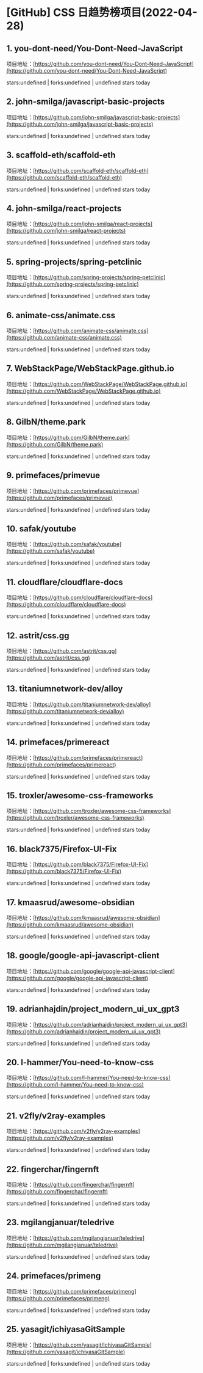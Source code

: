 # [GitHub] CSS 日趋势榜项目(2022-04-28)

## 1. you-dont-need/You-Dont-Need-JavaScript 

项目地址：[https://github.com/you-dont-need/You-Dont-Need-JavaScript](https://github.com/you-dont-need/You-Dont-Need-JavaScript)

stars:undefined | forks:undefined | undefined stars today 



## 2. john-smilga/javascript-basic-projects 

项目地址：[https://github.com/john-smilga/javascript-basic-projects](https://github.com/john-smilga/javascript-basic-projects)

stars:undefined | forks:undefined | undefined stars today 



## 3. scaffold-eth/scaffold-eth 

项目地址：[https://github.com/scaffold-eth/scaffold-eth](https://github.com/scaffold-eth/scaffold-eth)

stars:undefined | forks:undefined | undefined stars today 



## 4. john-smilga/react-projects 

项目地址：[https://github.com/john-smilga/react-projects](https://github.com/john-smilga/react-projects)

stars:undefined | forks:undefined | undefined stars today 



## 5. spring-projects/spring-petclinic 

项目地址：[https://github.com/spring-projects/spring-petclinic](https://github.com/spring-projects/spring-petclinic)

stars:undefined | forks:undefined | undefined stars today 



## 6. animate-css/animate.css 

项目地址：[https://github.com/animate-css/animate.css](https://github.com/animate-css/animate.css)

stars:undefined | forks:undefined | undefined stars today 



## 7. WebStackPage/WebStackPage.github.io 

项目地址：[https://github.com/WebStackPage/WebStackPage.github.io](https://github.com/WebStackPage/WebStackPage.github.io)

stars:undefined | forks:undefined | undefined stars today 



## 8. GilbN/theme.park 

项目地址：[https://github.com/GilbN/theme.park](https://github.com/GilbN/theme.park)

stars:undefined | forks:undefined | undefined stars today 



## 9. primefaces/primevue 

项目地址：[https://github.com/primefaces/primevue](https://github.com/primefaces/primevue)

stars:undefined | forks:undefined | undefined stars today 



## 10. safak/youtube 

项目地址：[https://github.com/safak/youtube](https://github.com/safak/youtube)

stars:undefined | forks:undefined | undefined stars today 



## 11. cloudflare/cloudflare-docs 

项目地址：[https://github.com/cloudflare/cloudflare-docs](https://github.com/cloudflare/cloudflare-docs)

stars:undefined | forks:undefined | undefined stars today 



## 12. astrit/css.gg 

项目地址：[https://github.com/astrit/css.gg](https://github.com/astrit/css.gg)

stars:undefined | forks:undefined | undefined stars today 



## 13. titaniumnetwork-dev/alloy 

项目地址：[https://github.com/titaniumnetwork-dev/alloy](https://github.com/titaniumnetwork-dev/alloy)

stars:undefined | forks:undefined | undefined stars today 



## 14. primefaces/primereact 

项目地址：[https://github.com/primefaces/primereact](https://github.com/primefaces/primereact)

stars:undefined | forks:undefined | undefined stars today 



## 15. troxler/awesome-css-frameworks 

项目地址：[https://github.com/troxler/awesome-css-frameworks](https://github.com/troxler/awesome-css-frameworks)

stars:undefined | forks:undefined | undefined stars today 



## 16. black7375/Firefox-UI-Fix 

项目地址：[https://github.com/black7375/Firefox-UI-Fix](https://github.com/black7375/Firefox-UI-Fix)

stars:undefined | forks:undefined | undefined stars today 



## 17. kmaasrud/awesome-obsidian 

项目地址：[https://github.com/kmaasrud/awesome-obsidian](https://github.com/kmaasrud/awesome-obsidian)

stars:undefined | forks:undefined | undefined stars today 



## 18. google/google-api-javascript-client 

项目地址：[https://github.com/google/google-api-javascript-client](https://github.com/google/google-api-javascript-client)

stars:undefined | forks:undefined | undefined stars today 



## 19. adrianhajdin/project_modern_ui_ux_gpt3 

项目地址：[https://github.com/adrianhajdin/project_modern_ui_ux_gpt3](https://github.com/adrianhajdin/project_modern_ui_ux_gpt3)

stars:undefined | forks:undefined | undefined stars today 



## 20. l-hammer/You-need-to-know-css 

项目地址：[https://github.com/l-hammer/You-need-to-know-css](https://github.com/l-hammer/You-need-to-know-css)

stars:undefined | forks:undefined | undefined stars today 



## 21. v2fly/v2ray-examples 

项目地址：[https://github.com/v2fly/v2ray-examples](https://github.com/v2fly/v2ray-examples)

stars:undefined | forks:undefined | undefined stars today 



## 22. fingerchar/fingernft 

项目地址：[https://github.com/fingerchar/fingernft](https://github.com/fingerchar/fingernft)

stars:undefined | forks:undefined | undefined stars today 



## 23. mgilangjanuar/teledrive 

项目地址：[https://github.com/mgilangjanuar/teledrive](https://github.com/mgilangjanuar/teledrive)

stars:undefined | forks:undefined | undefined stars today 



## 24. primefaces/primeng 

项目地址：[https://github.com/primefaces/primeng](https://github.com/primefaces/primeng)

stars:undefined | forks:undefined | undefined stars today 



## 25. yasagit/ichiyasaGitSample 

项目地址：[https://github.com/yasagit/ichiyasaGitSample](https://github.com/yasagit/ichiyasaGitSample)

stars:undefined | forks:undefined | undefined stars today 



